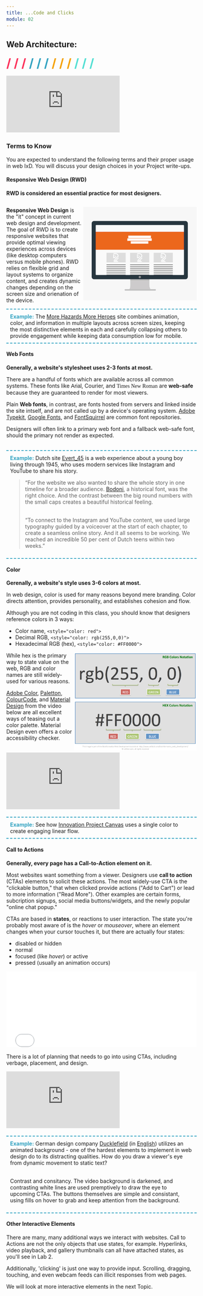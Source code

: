 ```yaml
---
title: ...Code and Clicks
module: 02
---
```


## Web Architecture:
<span style="color: #FC315A; font-size: xx-large; font-weight: bold">/ / / </span>
<span style="color: #33A3C1; font-size: xx-large; font-weight: bold">/ / / </span>
<span style="color: #F5A205; font-size: xx-large; font-weight: bold">/ / / </span>
<span style="color: #53DFD3; font-size: xx-large; font-weight: bold">/ / /</span>

<div class="embed-responsive embed-responsive-16by9"><iframe class="embed-responsive-item" src="https://player.vimeo.com/video/234957396?color=FC315A&title=0&portrait=0" frameborder="0" allowfullscreen></iframe></div>


### Terms to Know
You are expected to understand the following terms and their proper usage in web IxD. You will discuss your design choices in your Project write-ups.

#### Responsive Web Design (RWD)
**RWD is considered an essential practice for most designers.**

<div style="display: inline-block; width: 100%;">
<p><img src="../imgs/rwd-animation-cropped.gif" style="float: right; width: 300px; margin: 0 0 5px 5px; border: none">
<b>Responsive Web Design</b> is the "it" concept in current web design and development. The goal of RWD is to create responsive websites that provide optimal viewing experiences across devices (like desktop computers versus mobile phones). RWD relies on flexible grid and layout systems to organize content, and creates dynamic changes depending on the screen size and orienation of the device.</p>
</div>

<br>
<div style="border-top: 2px dashed #33A3C1; border-bottom: 2px dashed #33A3C1; padding: 10px;">
<span style="color: #33A3C1; font-weight: bold">Example:</span> The <a href="http://www.morehazards.com">More Hazards More Heroes</a> site combines animation, color, and information in multiple layouts across screen sizes, keeping the most distinctive elements in each and carefully collapsing others to provide engagement while keeping data consumption low for mobile.
</div>


#### Web Fonts
**Generally, a website's stylesheet uses 2-3 fonts at most.**

There are a handful of fonts which are available across all common systems. These fonts like <span style="font-family: Arial, Helvetica, sans-serif;">Arial</span>, <span style="Courier New, Courier, monospace">Courier</span>, and <span style="font-family: Times New Roman, Times, serif;">Times New Roman</span> are **web-safe** because they are guaranteed to render for most viewers.

Plain **Web fonts**, in contrast, are fonts hosted from servers and linked inside the site intself, and are not called up by a device's operating system. [Adobe Typekit](https://typekit.com/), [Google Fonts](https://fonts.google.com/), and [FontSquirrel](https://www.fontsquirrel.com/) are common font repositories.

Designers will often link to a primary web font and a fallback web-safe font, should the primary not render as expected.

<br>
<div style="border-top: 2px dashed #33A3C1; border-bottom: 2px dashed #33A3C1; padding: 10px;">
<span style="color: #33A3C1; font-weight: bold">Example:</span> Dutch site <a href="https://www.evert45.com/">Evert_45</a> is a web experience about a young boy living through 1945, who uses modern services like Instagram and YouTube to share his story.

<blockquote>“For the website we also wanted to share the whole story in one timeline for a broader audience. <a href="https://www.myfonts.com/fonts/bitstream/atf-bodoni/">Bodoni</a>, a historical font, was the right choice. And the contrast between the big round numbers with the small caps creates a beautiful historical feeling.<br><br>

“To connect to the Instagram and YouTube content, we used large typography guided by a voiceover at the start of each chapter, to create a seamless online story. And it all seems to be working. We reached an incredible 50 per cent of Dutch teens within two weeks.”</blockquote>
</div>


#### Color
**Gerenally, a website's style uses 3-6 colors at most.**

In web design, color is used for many reasons beyond mere branding. Color directs attention, provides personality, and establishes cohesion and flow.

Although you are not coding in this class, you should know that designers reference colors in 3 ways:
- Color name, `<style="color: red">`
- Decimal RGB, `<style="color: rgb(255,0,0)">`
- Hexadecimal RGB (hex), `<style="color: #FF0000">`


<img src="../imgs/hex-rgb.png" style="float: right; width: 325px; margin: 0 0 5px 5px; border: none">

While hex is the primary way to state value on the web, RGB and color names are still widely-used for various reasons.

[Adobe Color](https://color.adobe.com/create/color-wheel), [Paletton](paletton.com), [ColourCode](http://www.colourco.de/), and [Material Design](https://material.io/color) from the video below are all excellent ways of teasing out a color palette. Material Design even offers a color accessibility checker.

<div class="embed-responsive embed-responsive-16by9"><iframe class="embed-responsive-item" src="https://www.youtube.com/embed/xYkz0Ueg0L4" frameborder="0" allowfullscreen></iframe></div>

<br>
<div style="border-top: 2px dashed #33A3C1; border-bottom: 2px dashed #33A3C1; padding: 10px;">
<span style="color: #33A3C1; font-weight: bold">Example:</span> See how <a href="http://innovationprojectcanvas.com/">Innovation Project Canvas</a> uses a single color to create engaging linear flow.
</div>

#### Call to Actions
**Generally, every page has a Call-to-Action element on it.**

Most websites want something from a viewer. Designers use **call to action** (CTAs) elements to solicit these actions. The most widely-use CTA is the "clickable button," that when clicked provide actions ("Add to Cart") or lead to more information ("Read More"). Other examples are certain forms, subcription signups, social media buttons/widgets, and the newly popular "online chat popup."

CTAs are based in **states**, or reactions to user interaction. The state you're probably most aware of is the _hover_ or _mouseover_, where an element changes when your cursor touches it, but there are actually four states:
- disabled or hidden
- normal
- focused (like _hover_) or active
- pressed (usually an animation occurs)

<iframe width="100%" height="200" src="//jsfiddle.net/MediaEdOnline/Lt9c6kjo/12/embedded/result/?accentColor=33A3C1&bodyColor=FFF" allowfullscreen="allowfullscreen" frameborder="0"></iframe>

There is a lot of planning that needs to go into using CTAs, including verbage, placement, and design.

<div class="embed-responsive embed-responsive-16by9"><iframe class="embed-responsive-item" src="https://www.youtube.com/embed/r2lcuFvNeD8" frameborder="0" allowfullscreen></iframe></div>

<br>
<div style="border-top: 2px dashed #33A3C1; border-bottom: 2px dashed #33A3C1; padding: 10px;">
<span style="color: #33A3C1; font-weight: bold">Example:</span> German design company <a href="https://www.dunckelfeld.de/">Ducklefield</a> (in <a href="https://www.dunckelfeld.de/en/">English</a>) utilizes an animated background - one of the hardest elements to implement in web design do to its distracting qualities. How do you draw a viewer's eye from dynamic movement to static text?<br><br>

Contrast and consitancy. The video background is darkened, and contrasting white lines are used premptively to draw the eye to upcoming CTAs. The buttons themselves are simple and consistant, using fills on hover to grab and keep attention from the background.
</div>


#### Other Interactive Elements
There are many, many additional ways we interact with websites. Call to Actions are not the only objects that use states, for example. Hyperlinks, video playback, and gallery thumbnails can all have attached states, as you'll see in Lab 2.

Additionally, 'clicking' is just one way to provide input. Scrolling, dragging, touching, and even webcam feeds can illicit responses from web pages.

We will look at more interactive elements in the next Topic.
